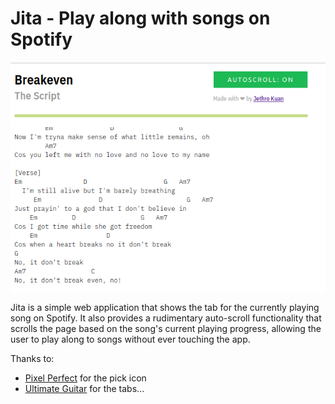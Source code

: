 # Jita - Play along with songs on Spotify

![screenshot](docs/jita.png)

Jita is a simple web application that shows the tab for the currently playing
song on Spotify. It also provides a rudimentary auto-scroll functionality that
scrolls the page based on the song's current playing progress, allowing the user
to play along to songs without ever touching the app.

Thanks to:

- [Pixel Perfect](https://www.flaticon.com/authors/pixel-perfect) for the pick icon
- [Ultimate Guitar](https://www.ultimate-guitar.com) for the tabs...
